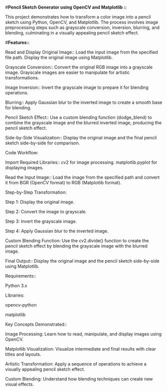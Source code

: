 #**Pencil Sketch Generator using OpenCV and Matplotlib ::**

This project demonstrates how to transform a color image into a pencil sketch using Python, OpenCV, and Matplotlib. The process involves image preprocessing steps such as grayscale conversion, inversion, blurring, and blending, culminating in a visually appealing pencil sketch effect.

#**Features::**

Read and Display Original Image::
Load the input image from the specified file path.
Display the original image using Matplotlib.

Grayscale Conversion::
Convert the original RGB image into a grayscale image.
Grayscale images are easier to manipulate for artistic transformations.

Image Inversion::
Invert the grayscale image to prepare it for blending operations.

Blurring::
Apply Gaussian blur to the inverted image to create a smooth base for blending.

Pencil Sketch Effect::
Use a custom blending function (dodge_blend) to combine the grayscale image and the blurred inverted image, producing the pencil sketch effect.

Side-by-Side Visualization::
Display the original image and the final pencil sketch side-by-side for comparison.


Code Workflow:

Import Required Libraries::
cv2 for image processing.
matplotlib.pyplot for displaying images.

Read the Input Image::
Load the image from the specified path and convert it from BGR (OpenCV format) to RGB (Matplotlib format).

Step-by-Step Transformation:

Step 1: Display the original image.

Step 2: Convert the image to grayscale.

Step 3: Invert the grayscale image.

Step 4: Apply Gaussian blur to the inverted image.

Custom Blending Function:
Use the cv2.divide() function to create the pencil sketch effect by blending the grayscale image with the blurred image.

Final Output::
Display the original image and the pencil sketch side-by-side using Matplotlib.

Requirements::

Python 3.x

Libraries:

opencv-python

matplotlib

Key Concepts Demonstrated:: 

Image Processing:
Learn how to read, manipulate, and display images using OpenCV.

Matplotlib Visualization:
Visualize intermediate and final results with clear titles and layouts.

Artistic Transformation:
Apply a sequence of operations to achieve a visually appealing pencil sketch effect.

Custom Blending:
Understand how blending techniques can create new visual effects.
